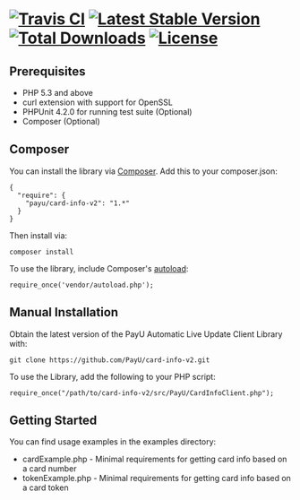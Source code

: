 # [![Travis CI](https://travis-ci.org/PayU/alu-client-php.svg)](https://travis-ci.org/PayU/alu-client-php) [![Latest Stable Version](https://poser.pugx.org/payu/alu-client/v/stable.svg)](https://packagist.org/packages/payu/alu-client) [![Total Downloads](https://poser.pugx.org/payu/alu-client/downloads.svg)](https://packagist.org/packages/payu/alu-client) [![License](https://poser.pugx.org/payu/alu-client/license.svg)](https://packagist.org/packages/payu/alu-client)

## Prerequisites

 * PHP 5.3 and above
 * curl extension with support for OpenSSL
 * PHPUnit 4.2.0 for running test suite (Optional)
 * Composer (Optional)

## Composer

You can install the library via [Composer](http://getcomposer.org/). Add this to your composer.json:

    {
      "require": {
        "payu/card-info-v2": "1.*"
      }
    }

Then install via:

    composer install

To use the library, include Composer's [autoload](https://getcomposer.org/doc/00-intro.md#autoloading]):

    require_once('vendor/autoload.php');

## Manual Installation

Obtain the latest version of the PayU Automatic Live Update Client Library with:

    git clone https://github.com/PayU/card-info-v2.git

To use the Library, add the following to your PHP script:

    require_once("/path/to/card-info-v2/src/PayU/CardInfoClient.php");

## Getting Started

You can find usage examples in the examples directory:

* cardExample.php - Minimal requirements for getting card info based on a card number
* tokenExample.php - Minimal requirements for getting card info based on a card token